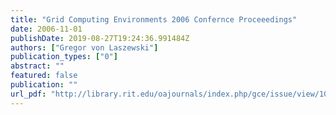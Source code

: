 ```yaml
---
title: "Grid Computing Environments 2006 Confernce Proceeedings"
date: 2006-11-01
publishDate: 2019-08-27T19:24:36.991484Z
authors: ["Gregor von Laszewski"]
publication_types: ["0"]
abstract: ""
featured: false
publication: ""
url_pdf: "http://library.rit.edu/oajournals/index.php/gce/issue/view/10/showToc"
---
```


